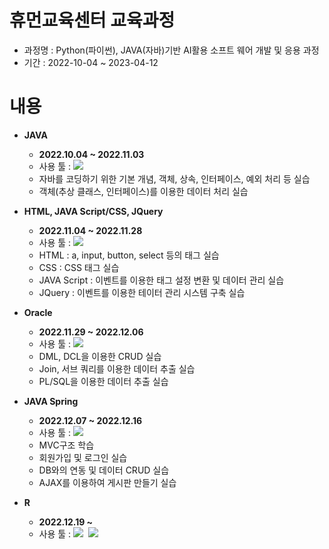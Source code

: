 # 휴먼교육센터 교육과정

- 과정명 : Python(파이썬), JAVA(자바)기반 AI활용 소프트 웨어 개발 및 응용 과정
- 기간 : 2022-10-04 ~ 2023-04-12

# 내용
- __JAVA__
    - __2022.10.04 ~ 2022.11.03__
    - 사용 툴 : <img src="https://img.shields.io/badge/Eclipse SE-2C2255?style=flat&logo=Eclipse IDE&logoColor=white"/>
    - 자바를 코딩하기 위한 기본 개념, 객체, 상속, 인터페이스, 예외 처리 등 실습
    - 객체(추상 클래스, 인터페이스)를 이용한 데이터 처리 실습

- __HTML, JAVA Script/CSS, JQuery__
    - __2022.11.04 ~ 2022.11.28__
    - 사용 툴 : <img src="https://img.shields.io/badge/Visual Studio Code-5C2D91?style=flat&logo=Visual Studio Code&logoColor=white"/>
    - HTML : a, input, button, select 등의 태그 실습
    - CSS : CSS 태그 실습
    - JAVA Script : 이벤트를 이용한 태그 설정 변환 및 데이터 관리 실습
    - JQuery : 이벤트를 이용한 테이터 관리 시스템 구축 실습
    
- __Oracle__
    - __2022.11.29 ~ 2022.12.06__
    - 사용 툴 : <img src="https://img.shields.io/badge/Oracle-F80000?style=flat&logo=Oracle&logoColor=white"/>
    - DML, DCL을 이용한 CRUD 실습
    - Join, 서브 쿼리를 이용한 데이터 추출 실습
    - PL/SQL을 이용한 데이터 추출 실습

- __JAVA Spring__
    - __2022.12.07 ~ 2022.12.16__
    - 사용 툴 : <img src="https://img.shields.io/badge/Eclipse EE-2C2255?style=flat&logo=Eclipse IDE&logoColor=white"/>
    - MVC구조 학습
    - 회원가입 및 로그인 실습
    - DB와의 연동 및 데이터 CRUD 실습
    - AJAX를 이용하여 게시판 만들기 실습

- __R__
    - <b>2022.12.19 ~</b>
    - 사용 툴 : <img src="https://img.shields.io/badge/R-276DC3?style=flat&logo=R&logoColor=white"/>&nbsp;&nbsp;<img src="https://img.shields.io/badge/GitHub-181717?style=flat&logo=GitHub&logoColor=white"/>
